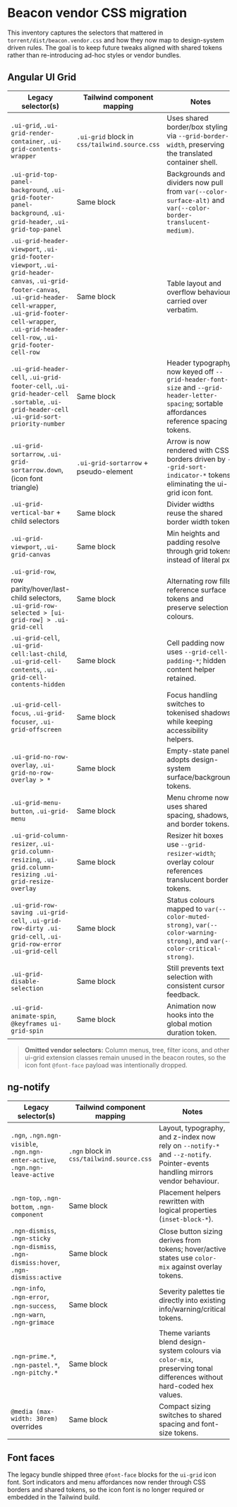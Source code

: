 # Beacon vendor CSS migration

This inventory captures the selectors that mattered in `torrent/dist/beacon.vendor.css` and how they now map to design-system driven rules. The goal is to keep future tweaks aligned with shared tokens rather than re-introducing ad-hoc styles or vendor bundles.

## Angular UI Grid

| Legacy selector(s) | Tailwind component mapping | Notes |
| --- | --- | --- |
| `.ui-grid`, `.ui-grid-render-container`, `.ui-grid-contents-wrapper` | `.ui-grid` block in `css/tailwind.source.css` | Uses shared border/box styling via `--grid-border-width`, preserving the translated container shell. |
| `.ui-grid-top-panel-background`, `.ui-grid-footer-panel-background`, `.ui-grid-header`, `.ui-grid-top-panel` | Same block | Backgrounds and dividers now pull from `var(--color-surface-alt)` and `var(--color-border-translucent-medium)`. |
| `.ui-grid-header-viewport`, `.ui-grid-footer-viewport`, `.ui-grid-header-canvas`, `.ui-grid-footer-canvas`, `.ui-grid-header-cell-wrapper`, `.ui-grid-footer-cell-wrapper`, `.ui-grid-header-cell-row`, `.ui-grid-footer-cell-row` | Same block | Table layout and overflow behaviour carried over verbatim. |
| `.ui-grid-header-cell`, `.ui-grid-footer-cell`, `.ui-grid-header-cell .sortable`, `.ui-grid-header-cell .ui-grid-sort-priority-number` | Same block | Header typography now keyed off `--grid-header-font-size` and `--grid-header-letter-spacing`; sortable affordances reference spacing tokens. |
| `.ui-grid-sortarrow`, `.ui-grid-sortarrow.down`, (icon font triangle) | `.ui-grid-sortarrow` + pseudo-element | Arrow is now rendered with CSS borders driven by `--grid-sort-indicator-*` tokens, eliminating the ui-grid icon font. |
| `.ui-grid-vertical-bar` + child selectors | Same block | Divider widths reuse the shared border width token. |
| `.ui-grid-viewport`, `.ui-grid-canvas` | Same block | Min heights and padding resolve through grid tokens instead of literal px. |
| `.ui-grid-row`, row parity/hover/last-child selectors, `.ui-grid-row-selected > [ui-grid-row] > .ui-grid-cell` | Same block | Alternating row fills reference surface tokens and preserve selection colours. |
| `.ui-grid-cell`, `.ui-grid-cell:last-child`, `.ui-grid-cell-contents`, `.ui-grid-cell-contents-hidden` | Same block | Cell padding now uses `--grid-cell-padding-*`; hidden content helper retained. |
| `.ui-grid-cell-focus`, `.ui-grid-focuser`, `.ui-grid-offscreen` | Same block | Focus handling switches to tokenised shadows while keeping accessibility helpers. |
| `.ui-grid-no-row-overlay`, `.ui-grid-no-row-overlay > *` | Same block | Empty-state panel adopts design-system surface/background tokens. |
| `.ui-grid-menu-button`, `.ui-grid-menu` | Same block | Menu chrome now uses shared spacing, shadows, and border tokens. |
| `.ui-grid-column-resizer`, `.ui-grid.column-resizing`, `.ui-grid.column-resizing .ui-grid-resize-overlay` | Same block | Resizer hit boxes use `--grid-resizer-width`; overlay colour references translucent border tokens. |
| `.ui-grid-row-saving .ui-grid-cell`, `.ui-grid-row-dirty .ui-grid-cell`, `.ui-grid-row-error .ui-grid-cell` | Same block | Status colours mapped to `var(--color-muted-strong)`, `var(--color-warning-strong)`, and `var(--color-critical-strong)`. |
| `.ui-grid-disable-selection` | Same block | Still prevents text selection with consistent cursor feedback. |
| `.ui-grid-animate-spin`, `@keyframes ui-grid-spin` | Same block | Animation now hooks into the global motion duration token. |

> **Omitted vendor selectors:** Column menus, tree, filter icons, and other ui-grid extension classes remain unused in the beacon routes, so the icon font `@font-face` payload was intentionally dropped.

## ng-notify

| Legacy selector(s) | Tailwind component mapping | Notes |
| --- | --- | --- |
| `.ngn`, `.ngn.ngn-visible`, `.ngn.ngn-enter-active`, `.ngn.ngn-leave-active` | `.ngn` block in `css/tailwind.source.css` | Layout, typography, and z-index now rely on `--notify-*` and `--z-notify`. Pointer-events handling mirrors vendor behaviour. |
| `.ngn-top`, `.ngn-bottom`, `.ngn-component` | Same block | Placement helpers rewritten with logical properties (`inset-block-*`). |
| `.ngn-dismiss`, `.ngn-sticky .ngn-dismiss`, `.ngn-dismiss:hover`, `.ngn-dismiss:active` | Same block | Close button sizing derives from tokens; hover/active states use `color-mix` against overlay tokens. |
| `.ngn-info`, `.ngn-error`, `.ngn-success`, `.ngn-warn`, `.ngn-grimace` | Same block | Severity palettes tie directly into existing info/warning/critical tokens. |
| `.ngn-prime.*`, `.ngn-pastel.*`, `.ngn-pitchy.*` | Same block | Theme variants blend design-system colours via `color-mix`, preserving tonal differences without hard-coded hex values. |
| `@media (max-width: 30rem)` overrides | Same block | Compact sizing switches to shared spacing and font-size tokens. |

## Font faces

The legacy bundle shipped three `@font-face` blocks for the `ui-grid` icon font. Sort indicators and menu affordances now render through CSS borders and shared tokens, so the icon font is no longer required or embedded in the Tailwind build.
